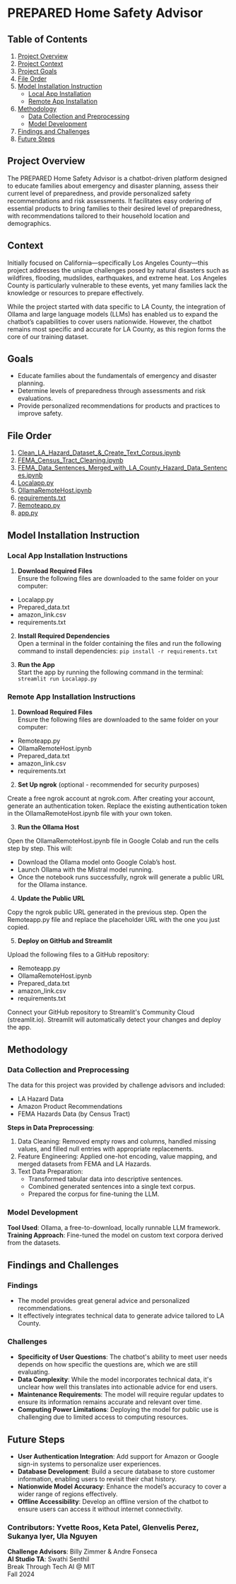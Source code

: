 # PREPARED Home Safety Advisor

## Table of Contents
1. [Project Overview](#project-overview)
2. [Project Context](#context)
3. [Project Goals](#goals)
4. [File Order](#file-order)
5. [Model Installation Instruction](#model-installation-instruction)
    - [Local App Installation](#local-app-installation-instructions)
    - [Remote App Installation](#remote-app-installation-instructions)
6. [Methodology](#methodology)
    - [Data Collection and Preprocessing](#data-collection-and-preprocessing)
    - [Model Development](#model-development)
7. [Findings and Challenges](#findings-and-challenges)
8. [Future Steps](#future-steps)

## Project Overview
The PREPARED Home Safety Advisor is a chatbot-driven platform designed to educate families about emergency and disaster planning, assess their current level of preparedness, and provide personalized safety recommendations and risk assessments. It facilitates easy ordering of essential products to bring families to their desired level of preparedness, with recommendations tailored to their household location and demographics.

## Context
Initially focused on California—specifically Los Angeles County—this project addresses the unique challenges posed by natural disasters such as wildfires, flooding, mudslides, earthquakes, and extreme heat. Los Angeles County is particularly vulnerable to these events, yet many families lack the knowledge or resources to prepare effectively.

While the project started with data specific to LA County, the integration of Ollama and large language models (LLMs) has enabled us to expand the chatbot’s capabilities to cover users nationwide. However, the chatbot remains most specific and accurate for LA County, as this region forms the core of our training dataset.

## Goals
- Educate families about the fundamentals of emergency and disaster planning.
- Determine levels of preparedness through assessments and risk evaluations.
- Provide personalized recommendations for products and practices to improve safety.

## File Order
1. [Clean_LA_Hazard_Dataset_&_Create_Text_Corpus.ipynb](https://github.com/PREPARED-AI-Studio-Project/PREPARED-Project/blob/main/Clean_LA_Hazard_Dataset_%26_Create_Text_Corpus.ipynb)
2. [FEMA_Census_Tract_Cleaning.ipynb](https://github.com/PREPARED-AI-Studio-Project/PREPARED-Project/blob/main/FEMA_Census_Tract_Cleaning.ipynb)
3. [FEMA_Data_Sentences_Merged_with_LA_County_Hazard_Data_Sentences.ipynb](https://github.com/PREPARED-AI-Studio-Project/PREPARED-Project/blob/main/FEMA_Data_Sentences_Merged_with_LA_County_Hazard_Data_Sentences.ipynb)
4. [Localapp.py](https://github.com/PREPARED-AI-Studio-Project/PREPARED-Project/blob/main/Localapp.py)
5. [OllamaRemoteHost.ipynb](https://github.com/PREPARED-AI-Studio-Project/PREPARED-Project/blob/main/OllamaRemoteHost.ipynb)
6. [requirements.txt](https://github.com/PREPARED-AI-Studio-Project/PREPARED-Project/blob/main/requirements.txt)
7. [Remoteapp.py](https://github.com/PREPARED-AI-Studio-Project/PREPARED-Project/blob/main/Remoteapp.py)
8. [app.py](https://github.com/PREPARED-AI-Studio-Project/PREPARED-Project/blob/main/app.py)

## Model Installation Instruction
### Local App Installation Instructions

1. **Download Required Files**  
Ensure the following files are downloaded to the same folder on your computer:  

- Localapp.py  
- Prepared_data.txt  
- amazon_link.csv  
- requirements.txt  

2. **Install Required Dependencies**  
Open a terminal in the folder containing the files and run the following command to install dependencies:  ```pip install -r requirements.txt``` 

3. **Run the App**  
Start the app by running the following command in the terminal:  ``` streamlit run Localapp.py  ```


### Remote App Installation Instructions

1. **Download Required Files**  
Ensure the following files are downloaded to the same folder on your computer:  

- Remoteapp.py  
- OllamaRemoteHost.ipynb  
- Prepared_data.txt  
- amazon_link.csv  
- requirements.txt  

2. **Set Up ngrok** (optional - recommended for security purposes)  

Create a free ngrok account at ngrok.com.  After creating your account, generate an authentication token.  Replace the existing authentication token in the OllamaRemoteHost.ipynb file with your own token.  

3. **Run the Ollama Host**  

Open the OllamaRemoteHost.ipynb file in Google Colab and run the cells step by step.  This will:  
- Download the Ollama model onto Google Colab’s host.  
- Launch Ollama with the Mistral model running.  
- Once the notebook runs successfully, ngrok will generate a public URL for the Ollama instance.  

4. **Update the Public URL**  

Copy the ngrok public URL generated in the previous step.  Open the Remoteapp.py file and replace the placeholder URL with the one you just copied.  

5. **Deploy on GitHub and Streamlit**  

Upload the following files to a GitHub repository:  

- Remoteapp.py  
- OllamaRemoteHost.ipynb   
- Prepared_data.txt  
- amazon_link.csv  
- requirements.txt  

Connect your GitHub repository to Streamlit's Community Cloud (streamlit.io).  Streamlit will automatically detect your changes and deploy the app.  

## Methodology
### Data Collection and Preprocessing
The data for this project was provided by challenge advisors and included:

- LA Hazard Data
- Amazon Product Recommendations
- FEMA Hazards Data (by Census Tract)

**Steps in Data Preprocessing**:
 1. Data Cleaning: Removed empty rows and columns, handled missing values, and filled null entries with appropriate replacements.
 2. Feature Engineering: Applied one-hot encoding, value mapping, and merged datasets from FEMA and LA Hazards.
 3. Text Data Preparation:
    - Transformed tabular data into descriptive sentences.
    - Combined generated sentences into a single text corpus.
    - Prepared the corpus for fine-tuning the LLM.
  
### Model Development
**Tool Used**: Ollama, a free-to-download, locally runnable LLM framework. <br>
**Training Approach**: Fine-tuned the model on custom text corpora derived from the datasets.

## Findings and Challenges

### Findings
- The model provides great general advice and personalized recommendations.
- It effectively integrates technical data to generate advice tailored to LA County.

### Challenges
- **Specificity of User Questions**: The chatbot's ability to meet user needs depends on how specific the questions are, which we are still evaluating.
- **Data Complexity**: While the model incorporates technical data, it's unclear how well this translates into actionable advice for end users.
- **Maintenance Requirements**: The model will require regular updates to ensure its information remains accurate and relevant over time.
- **Computing Power Limitations**: Deploying the model for public use is challenging due to limited access to computing resources.

## Future Steps
- **User Authentication Integration**: Add support for Amazon or Google sign-in systems to personalize user experiences.
- **Database Development**: Build a secure database to store customer information, enabling users to revisit their chat history.
- **Nationwide Model Accuracy**: Enhance the model’s accuracy to cover a wider range of regions effectively.
- **Offline Accessibility**: Develop an offline version of the chatbot to ensure users can access it without internet connectivity.

### Contributors: Yvette Roos, Keta Patel, Glenvelis Perez, Sukanya Iyer, Ula Nguyen <br>
**Challenge Advisors**: Billy Zimmer & Andre Fonseca <br>
**AI Studio TA**: Swathi Senthil <br>
Break Through Tech AI @ MIT <br>
Fall 2024
